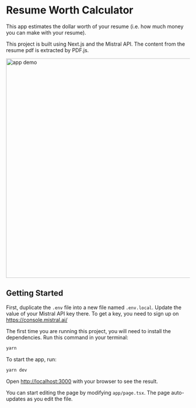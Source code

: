 # Resume Worth Calculator

This app estimates the dollar worth of your resume (i.e. how much money you can make with your resume).

This project is built using Next.js and the Mistral API. The content from the resume pdf is extracted by PDF.js.

<img src="resumeworth-demo.gif" alt="app demo" width=600>

## Getting Started

First, duplicate the `.env` file into a new file named `.env.local`. Update the value of your Mistral API key there. To get a key, you need to sign up on https://console.mistral.ai/

The first time you are running this project, you will need to install the dependencies. Run this command in your terminal:

```bash
yarn
```

To start the app, run:

```bash
yarn dev
```

Open [http://localhost:3000](http://localhost:3000) with your browser to see the result.

You can start editing the page by modifying `app/page.tsx`. The page auto-updates as you edit the file.
